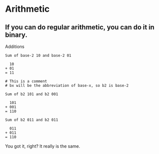 # Arithmetic

## If you can do regular arithmetic, you can do it in binary.

Additions
```
Sum of base-2 10 and base-2 01

  10
+ 01
= 11

# This is a comment
# bx will be the abbreviation of base-x, so b2 is base-2

Sum of b2 101 and b2 001

  101
+ 001
= 110

Sum of b2 011 and b2 011

  011
+ 011
= 110
```

You got it, right? It really is the same.